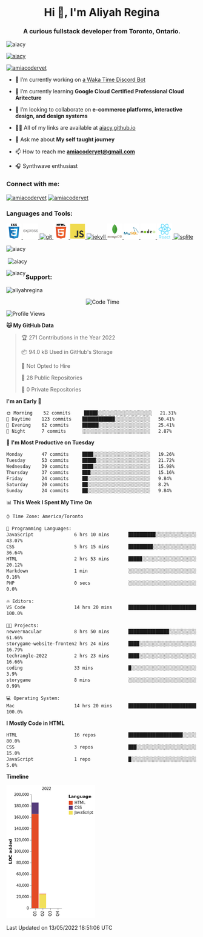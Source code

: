 <h1 align="center">Hi 👋, I'm Aliyah Regina</h1>
<h3 align="center">A curious fullstack developer from Toronto, Ontario.</h3>

<p align="left"> <img src="https://komarev.com/ghpvc/?username=aiacy&label=Profile%20views&color=0e75b6&style=flat" alt="aiacy" /> </p>

<p align="left"> <a href="https://github.com/ryo-ma/github-profile-trophy"><img src="https://github-profile-trophy.vercel.app/?username=aiacy" alt="aiacy" /></a> </p>

<p align="left"> <a href="https://twitter.com/amiacoderyet" target="blank"><img src="https://img.shields.io/twitter/follow/amiacoderyet?logo=twitter&style=for-the-badge" alt="amiacoderyet" /></a> </p>

- 🔭 I’m currently working on [a Waka Time Discord Bot](https://github.com/aiacy/Waka-Bot.git)

- 🌱 I’m currently learning **Google Cloud Certified Professional Cloud Aritecture**

- 👯 I’m looking to collaborate on **e-commerce platforms, interactive design, and design systems**

- 👨‍💻 All of my links are available at [aiacy.github.io](https://aiacy.github.io)

- 💬 Ask me about **My self taught journey**

- 📫 How to reach me **amiacoderyet@gmail.com**

- 🎧 Synthwave enthusiast 

<h3 align="left">Connect with me:</h3>
<p align="left">
<a href="https://twitter.com/amiacoderyet" target="blank"><img align="center" src="https://raw.githubusercontent.com/rahuldkjain/github-profile-readme-generator/master/src/images/icons/Social/twitter.svg" alt="amiacoderyet" height="30" width="40" /></a>
<a href="https://instagram.com/amiacoderyet" target="blank"><img align="center" src="https://raw.githubusercontent.com/rahuldkjain/github-profile-readme-generator/master/src/images/icons/Social/instagram.svg" alt="amiacoderyet" height="30" width="40" /></a>
</p>

<h3 align="left">Languages and Tools:</h3>
<p align="left"> <a href="https://www.w3schools.com/css/" target="_blank" rel="noreferrer"> <img src="https://raw.githubusercontent.com/devicons/devicon/master/icons/css3/css3-original-wordmark.svg" alt="css3" width="40" height="40"/> </a> <a href="https://expressjs.com" target="_blank" rel="noreferrer"> <img src="https://raw.githubusercontent.com/devicons/devicon/master/icons/express/express-original-wordmark.svg" alt="express" width="40" height="40"/> </a> <a href="https://git-scm.com/" target="_blank" rel="noreferrer"> <img src="https://www.vectorlogo.zone/logos/git-scm/git-scm-icon.svg" alt="git" width="40" height="40"/> </a> <a href="https://www.w3.org/html/" target="_blank" rel="noreferrer"> <img src="https://raw.githubusercontent.com/devicons/devicon/master/icons/html5/html5-original-wordmark.svg" alt="html5" width="40" height="40"/> </a> <a href="https://developer.mozilla.org/en-US/docs/Web/JavaScript" target="_blank" rel="noreferrer"> <img src="https://raw.githubusercontent.com/devicons/devicon/master/icons/javascript/javascript-original.svg" alt="javascript" width="40" height="40"/> </a> <a href="https://jekyllrb.com/" target="_blank" rel="noreferrer"> <img src="https://www.vectorlogo.zone/logos/jekyllrb/jekyllrb-icon.svg" alt="jekyll" width="40" height="40"/> </a> <a href="https://www.mongodb.com/" target="_blank" rel="noreferrer"> <img src="https://raw.githubusercontent.com/devicons/devicon/master/icons/mongodb/mongodb-original-wordmark.svg" alt="mongodb" width="40" height="40"/> </a> <a href="https://www.mysql.com/" target="_blank" rel="noreferrer"> <img src="https://raw.githubusercontent.com/devicons/devicon/master/icons/mysql/mysql-original-wordmark.svg" alt="mysql" width="40" height="40"/> </a> <a href="https://nodejs.org" target="_blank" rel="noreferrer"> <img src="https://raw.githubusercontent.com/devicons/devicon/master/icons/nodejs/nodejs-original-wordmark.svg" alt="nodejs" width="40" height="40"/> </a> <a href="https://reactjs.org/" target="_blank" rel="noreferrer"> <img src="https://raw.githubusercontent.com/devicons/devicon/master/icons/react/react-original-wordmark.svg" alt="react" width="40" height="40"/> </a> <a href="https://www.sqlite.org/" target="_blank" rel="noreferrer"> <img src="https://www.vectorlogo.zone/logos/sqlite/sqlite-icon.svg" alt="sqlite" width="40" height="40"/> </a> </p>



<p><img align="center" src="https://github-readme-streak-stats.herokuapp.com/?user=aiacy&" alt="aiacy" /></p>
<p>&nbsp;<img align="center" src="https://github-readme-stats.vercel.app/api?username=aiacy&show_icons=true&locale=en" alt="aiacy" /></p>
<p><img align="left" src="https://github-readme-stats.vercel.app/api/top-langs?username=aiacy&show_icons=true&locale=en&layout=compact" alt="aiacy" /></p>


<h3 align="left">Support:</h3>
<p><a href="https://www.buymeacoffee.com/aliyahregina"> <img align="left" src="https://cdn.buymeacoffee.com/buttons/v2/default-yellow.png" height="50" width="210" alt="aliyahregina" /></a></p>  <br>



<!--START_SECTION:waka-->
![Code Time](http://img.shields.io/badge/Code%20Time-174%20hrs%2025%20mins-blue)

![Profile Views](http://img.shields.io/badge/Profile%20Views-13-blue)

**🐱 My GitHub Data** 

> 🏆 271 Contributions in the Year 2022
 > 
> 📦 94.0 kB Used in GitHub's Storage 
 > 
> 🚫 Not Opted to Hire
 > 
> 📜 28 Public Repositories 
 > 
> 🔑 0 Private Repositories  
 > 
**I'm an Early 🐤** 

```text
🌞 Morning    52 commits     █████░░░░░░░░░░░░░░░░░░░░   21.31% 
🌆 Daytime    123 commits    ████████████░░░░░░░░░░░░░   50.41% 
🌃 Evening    62 commits     ██████░░░░░░░░░░░░░░░░░░░   25.41% 
🌙 Night      7 commits      ░░░░░░░░░░░░░░░░░░░░░░░░░   2.87%

```
📅 **I'm Most Productive on Tuesday** 

```text
Monday       47 commits     ████░░░░░░░░░░░░░░░░░░░░░   19.26% 
Tuesday      53 commits     █████░░░░░░░░░░░░░░░░░░░░   21.72% 
Wednesday    39 commits     ████░░░░░░░░░░░░░░░░░░░░░   15.98% 
Thursday     37 commits     ███░░░░░░░░░░░░░░░░░░░░░░   15.16% 
Friday       24 commits     ██░░░░░░░░░░░░░░░░░░░░░░░   9.84% 
Saturday     20 commits     ██░░░░░░░░░░░░░░░░░░░░░░░   8.2% 
Sunday       24 commits     ██░░░░░░░░░░░░░░░░░░░░░░░   9.84%

```


📊 **This Week I Spent My Time On** 

```text
⌚︎ Time Zone: America/Toronto

💬 Programming Languages: 
JavaScript               6 hrs 10 mins       ██████████░░░░░░░░░░░░░░░   43.07% 
CSS                      5 hrs 15 mins       █████████░░░░░░░░░░░░░░░░   36.64% 
HTML                     2 hrs 53 mins       █████░░░░░░░░░░░░░░░░░░░░   20.12% 
Markdown                 1 min               ░░░░░░░░░░░░░░░░░░░░░░░░░   0.16% 
PHP                      0 secs              ░░░░░░░░░░░░░░░░░░░░░░░░░   0.0%

🔥 Editors: 
VS Code                  14 hrs 20 mins      █████████████████████████   100.0%

🐱‍💻 Projects: 
newvernacular            8 hrs 50 mins       ███████████████░░░░░░░░░░   61.66% 
storygame-website-fronten2 hrs 24 mins       ████░░░░░░░░░░░░░░░░░░░░░   16.79% 
techrangle-2022          2 hrs 23 mins       ████░░░░░░░░░░░░░░░░░░░░░   16.66% 
coding                   33 mins             █░░░░░░░░░░░░░░░░░░░░░░░░   3.9% 
storygame                8 mins              ░░░░░░░░░░░░░░░░░░░░░░░░░   0.99%

💻 Operating System: 
Mac                      14 hrs 20 mins      █████████████████████████   100.0%

```

**I Mostly Code in HTML** 

```text
HTML                     16 repos            ████████████████████░░░░░   80.0% 
CSS                      3 repos             ███░░░░░░░░░░░░░░░░░░░░░░   15.0% 
JavaScript               1 repo              █░░░░░░░░░░░░░░░░░░░░░░░░   5.0%

```


**Timeline**

![Chart not found](https://raw.githubusercontent.com/aiacy/aiacy/main/charts/bar_graph.png) 


 Last Updated on 13/05/2022 18:51:06 UTC
<!--END_SECTION:waka-->

<!---
aiacy/aiacy is a ✨ special ✨ repository because its `README.md` (this file) appears on your GitHub profile.
You can click the Preview link to take a look at your changes.
--->
